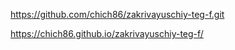 https://github.com/chich86/zakrivayuschiy-teg-f.git

https://chich86.github.io/zakrivayuschiy-teg-f/